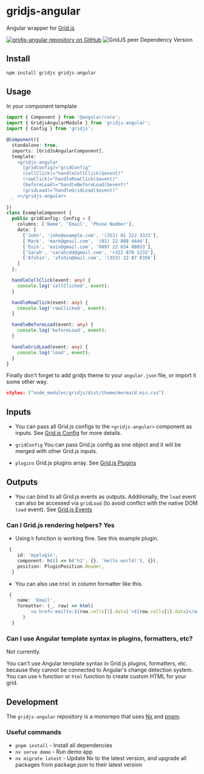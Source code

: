 # gridjs-angular

Angular wrapper for [Grid.js](https://github.com/grid-js/gridjs)

[![gridjs-angular repository on GitHub](https://img.shields.io/badge/github-gridjs--angular-green?logo=github&link=https%3A%2F%2Fgithub.com%2Fgrid-js%2Fgridjs-angular)](https://github.com/grid-js/gridjs-angular)
![GridJS peer Dependency Version](https://img.shields.io/npm/dependency-version/gridjs-angular/peer/gridjs)

## Install

```bash
npm install gridjs gridjs-angular
```

## Usage

In your component template

```ts
import { Component } from '@angular/core';
import { GridjsAngularModule } from 'gridjs-angular';
import { Config } from 'gridjs';

@Component({
  standalone: true,
  imports: [GridJsAngularComponent],
  template: `
    <gridjs-angular
      [gridConfig]="gridConfig"
      (cellClick)="handleCellClick($event)"
      (rowClick)="handleRowClick($event)"
      (beforeLoad)="handleBeforeLoad($event)"
      (gridLoad)="handleGridLoad($event)"
    ></gridjs-angular>
  `
})
class ExampleComponent {
  public gridConfig: Config = {
    columns: ['Name', 'Email', 'Phone Number'],
    data: [
      ['John', 'john@example.com', '(353) 01 222 3333'],
      ['Mark', 'mark@gmail.com', '(01) 22 888 4444'],
      ['Eoin', 'eoin@gmail.com', '0097 22 654 00033'],
      ['Sarah', 'sarahcdd@gmail.com', '+322 876 1233'],
      ['Afshin', 'afshin@mail.com', '(353) 22 87 8356']
    ]
  };

  handleCellClick(event: any) {
    console.log('cellClicked', event);
  }

  handleRowClick(event: any) {
    console.log('rowClicked', event);
  }

  handleBeforeLoad(event: any) {
    console.log('beforeLoad', event);
  }

  handleGridLoad(event: any) {
    console.log('load', event);
  }
}
```

Finally don't forget to add gridjs theme to your `angular.json` file, or import it some other way.

```json
styles: ["node_modules/gridjs/dist/theme/mermaid.min.css"]
```

## Inputs

- You can pass all Grid.js configs to the `<gridjs-angular>` component as inputs. See [Grid.js Config](https://gridjs.io/docs/config) for more details.

- `gridConfig` You can pass Grid.js config as one object and it will be merged with other Grid.js inputs.

- `plugins` Grid.js plugins array. See [Grid.js Plugins](https://gridjs.io/docs/plugin/basics)

## Outputs

- You can bind to all Grid.js events as outputs. Additionally, the `load` event can also be accessed via `gridLoad` (to avoid conflict with the native DOM `load` event). See [Grid.js Events](https://gridjs.io/docs/examples/event-handler)

### Can I Grid.js rendering helpers? Yes

- Using `h` function is working fine. See this example plugin.

```ts
 {
    id: 'myplugin',
    component: h(() => h('h1', {}, 'Hello world!'), {}),
    position: PluginPosition.Header,
  }
```

- You can also use `html` in column formatter like this.

```ts
 {
    name: 'Email',
    formatter: (_, row) => html(
        `<a href='mailto:${row.cells[1].data}'>${row.cells[1].data}</a>`
      )
  }
```

### Can I use Angular template syntax in plugins, formatters, etc?

Not currently.

You can't use Angular template syntax in Grid.js plugins, formatters, etc. because they cannot be connected to Angular's change detection system. You can use `h` function or `html` function to create custom HTML for your grid.

## Development

The `gridjs-angular` repository is a monorepo that uses [Nx](https://nx.dev) and [pnpm](https://pnpm.io/).

### Useful commands

- `pnpm install` - Install all dependencies
- `nx serve demo` - Run demo app
- `nx migrate latest` - Update Nx to the latest version, and upgrade all packages from package.json to their latest version
